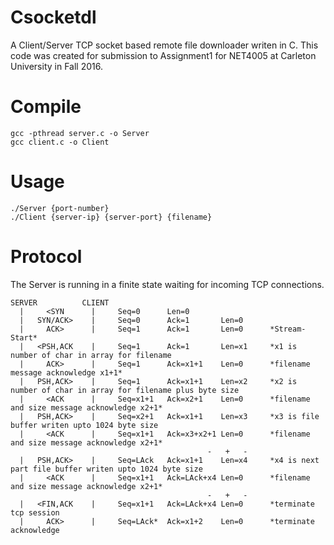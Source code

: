 # Csocketdl
A Client/Server TCP socket based remote file downloader writen in C. This code was created for submission to Assignment1 for NET4005 at Carleton University in Fall 2016.

# Compile
    gcc -pthread server.c -o Server
    gcc client.c -o Client

# Usage

    ./Server {port-number}
    ./Client {server-ip} {server-port} {filename}

# Protocol

The Server is running in a finite state waiting for incoming TCP connections.

    SERVER          CLIENT
      |     <SYN      |     Seq=0      Len=0
      |   SYN/ACK>    |     Seq=0      Ack=1       Len=0
      |     ACK>      |     Seq=1      Ack=1       Len=0      *Stream-Start*
      |   <PSH,ACK    |     Seq=1      Ack=1       Len=x1     *x1 is number of char in array for filename
      |     ACK>      |     Seq=1      Ack=x1+1    Len=0      *filename message acknowledge x1+1*
      |   PSH,ACK>    |     Seq=1      Ack=x1+1    Len=x2     *x2 is number of char in array for filename plus byte size
      |     <ACK      |     Seq=x1+1   Ack=x2+1    Len=0      *filename and size message acknowledge x2+1*
      |   PSH,ACK>    |     Seq=x2+1   Ack=x1+1    Len=x3     *x3 is file buffer writen upto 1024 byte size
      |     <ACK      |     Seq=x1+1   Ack=x3+x2+1 Len=0      *filename and size message acknowledge x2+1*
                                                -   +   -
      |   PSH,ACK>    |     Seq=LAck   Ack=x1+1    Len=x4     *x4 is next part file buffer writen upto 1024 byte size
      |     <ACK      |     Seq=x1+1   Ack=LAck+x4 Len=0      *filename and size message acknowledge x2+1*
                                                -   +   -
      |   <FIN,ACK    |     Seq=x1+1   Ack=LAck+x4 Len=0      *terminate tcp session
      |     ACK>      |     Seq=LAck*  Ack=x1+2    Len=0      *terminate acknowledge
